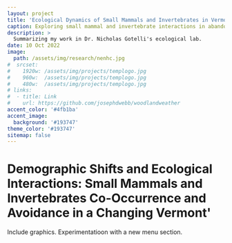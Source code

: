 ```yaml
---
layout: project
title: 'Ecological Dynamics of Small Mammals and Invertebrates in Vermont '
caption: Exploring small mammal and invertebrate interactions in abandoned Vermont agricultural landscapes. Implications for redevelopment in the face of agricultural transformations.
description: >
  Summarizing my work in Dr. Nicholas Gotelli's ecological lab.
date: 10 Oct 2022
image: 
  path: /assets/img/research/nenhc.jpg
#  srcset: 
#    1920w: /assets/img/projects/templogo.jpg
#    960w:  /assets/img/projects/templogo.jpg
#    480w:  /assets/img/projects/templogo.jpg
# links:
#  - title: Link
#    url: https://github.com/josephdwebb/woodlandweather 
accent_color: '#4fb1ba'
accent_image:
  background: '#193747'
theme_color: '#193747'
sitemap: false
---
```

# Demographic Shifts and Ecological Interactions: Small Mammals and Invertebrates Co-Occurrence and Avoidance in a Changing Vermont'
Include graphics. 
Experimentatioon with a new menu section.
